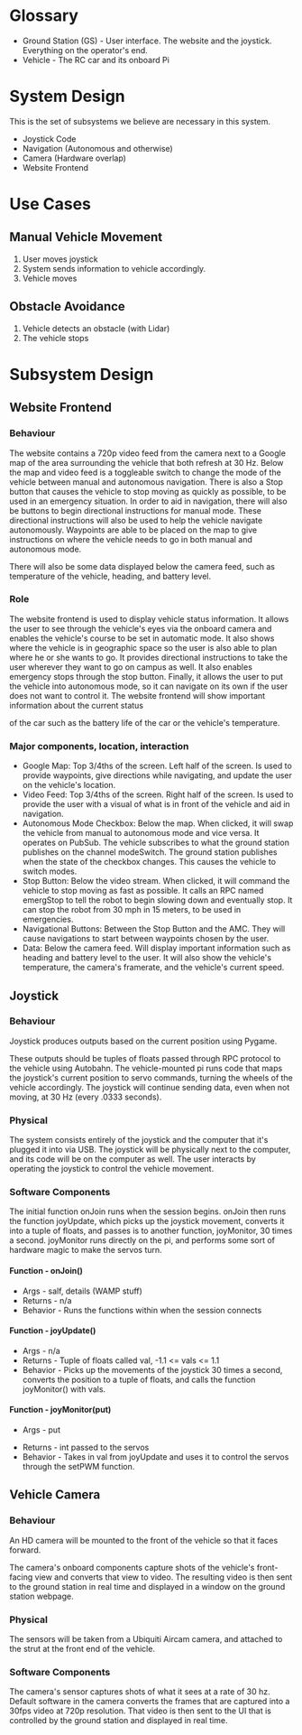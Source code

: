 # Glossary
* Ground Station (GS) - User interface. The website and the joystick.
  Everything on the operator's end.
* Vehicle - The RC car and its onboard Pi

# System Design
This is the set of subsystems we believe are necessary in this system.
* Joystick Code
* Navigation (Autonomous and otherwise)
* Camera (Hardware overlap)
* Website Frontend

# Use Cases 

## Manual Vehicle Movement
1. User moves joystick
2. System sends information to vehicle accordingly.
3. Vehicle moves

## Obstacle Avoidance
1. Vehicle detects an obstacle (with Lidar)
2. The vehicle stops

# Subsystem Design

## Website Frontend

### Behaviour
The website contains a 720p video feed from the camera next to a Google map
of the area surrounding the vehicle that both refresh at 30 Hz.
Below the map and video feed is a toggleable switch to change the mode of
the vehicle between manual and autonomous navigation. There is also a Stop button
that causes the vehicle to stop moving as quickly as possible, to be used
in an emergency situation. In order to aid in navigation, there will also
be buttons to begin directional instructions for manual mode.
These directional instructions will also be used to help the vehicle
navigate autonomously. Waypoints are able to be placed on the map to give
instructions on where the vehicle needs to go in both manual and autonomous mode.
<!-- Be specific about the following list-- what specifically -->
There will also be some data displayed below the camera feed,
such as temperature of the vehicle, heading, and battery level.

### Role
The website frontend is used to display vehicle status information.
It allows the user to see through the vehicle's eyes via the onboard camera and
enables the vehicle's course to be set in automatic mode.
It also shows where the vehicle is in geographic space
so the user is also able to plan where he or she wants to go.
It provides directional instructions to take the user wherever
they want to go on campus as well.
It also enables emergency stops through the stop button.
Finally, it allows the user to put the vehicle into autonomous mode,
so it can navigate on its own if the user does not want to control it.
The website frontend will show important information about the current status
<!-- Same problem as earlier, specific list -->
of the car such as the battery life of the car or the vehicle's temperature.

### Major components, location, interaction
* Google Map: Top 3/4ths of the screen. Left half of the screen.
  Is used to provide waypoints, give directions while navigating, and update the user on the vehicle's location.
* Video Feed: Top 3/4ths of the screen. Right half of the screen.
  Is used to provide the user with a visual of what is in front of the vehicle and aid in navigation.
* Autonomous Mode Checkbox: Below the map.
  When clicked, it will swap the vehicle from manual to autonomous mode and vice versa.
  <!-- There should be a list of all of the Pi-related calls near the end of the doc -->
  It operates on PubSub. The vehicle subscribes to what the ground station publishes on the channel modeSwitch.
  The ground station publishes when the state of the checkbox changes. This causes the vehicle to switch modes.
* Stop Button: Below the video stream.
  When clicked, it will command the vehicle to stop moving as fast as possible.
  It calls an RPC named emergStop to tell the robot to begin slowing down and eventually stop.
  It can stop the robot from 30 mph in 15 meters, to be used in emergencies.
* Navigational Buttons: Between the Stop Button and the AMC.
  They will cause navigations to start between waypoints chosen by the user.
* Data: Below the camera feed.
  <!-- Third time. Specific list, 3x -->
  Will display important information such as heading and battery level to the user.
  It will also show the vehicle's temperature, the camera's framerate, and the vehicle's current speed.

## Joystick

### Behaviour

Joystick produces outputs based on the current position using Pygame.
<!-- The exact type & format of the tuples needs to show later -->
These outputs should be tuples of floats passed through RPC protocol to the vehicle using Autobahn.
The vehicle-mounted pi runs code that maps the joystick's current position to servo commands,
turning the wheels of the vehicle accordingly.
The joystick will continue sending data, even when not moving, at 30 Hz (every .0333 seconds).

### Physical
The system consists entirely of the joystick and the computer that it's plugged it into via USB.
The joystick will be physically next to the computer,
and its code will be on the computer as well.
The user interacts by operating the joystick to control the vehicle movement.

### Software Components
The initial function onJoin runs when the session begins. onJoin then runs the function joyUpdate, which picks up the
joystick movement, converts it into a tuple of floats, and passes is to another function, joyMonitor, 30 times a
second. joyMonitor runs	directly on the pi, and performs some sort of hardware magic to make the servos turn.

#### Function - onJoin()
* Args - salf, details (WAMP stuff) <!-- These should be explained, but it's okay...-->
* Returns - n/a
* Behavior - Runs the functions within when the session connects

#### Function - joyUpdate()
* Args - n/a
* Returns - Tuple of floats called val, -1.1 <= vals <= 1.1
* Behavior - Picks up the movements of the joystick 30 times a second,
converts the position to a tuple of floats, and calls the function 	joyMonitor() with vals.

#### Function - joyMonitor(put)
* Args - put
 <!-- get put range from hardware team -->
* Returns - int passed to the servos
* Behavior - Takes in val from joyUpdate and uses it to control the servos through the setPWM function.

## Vehicle Camera

### Behaviour
An HD camera will be mounted to the front of the vehicle so that it faces forward.
<!-- The following line/paragraph is useless, how do I build it? -->
The camera's onboard components capture shots of the vehicle's front-facing view and converts that view to video. The resulting video is then sent to the ground station in real time and displayed in a window on the ground station webpage.

### Physical
The sensors will be taken from a Ubiquiti Aircam camera, and attached to the strut at the front end of the vehicle.

### Software Components
The camera's sensor captures shots of what it sees at a rate of 30 hz.
Default software in the camera converts the frames that are captured
into a 30fps video at 720p resolution. That video is then sent to the UI
that is controlled by the ground station and displayed in real time.  
